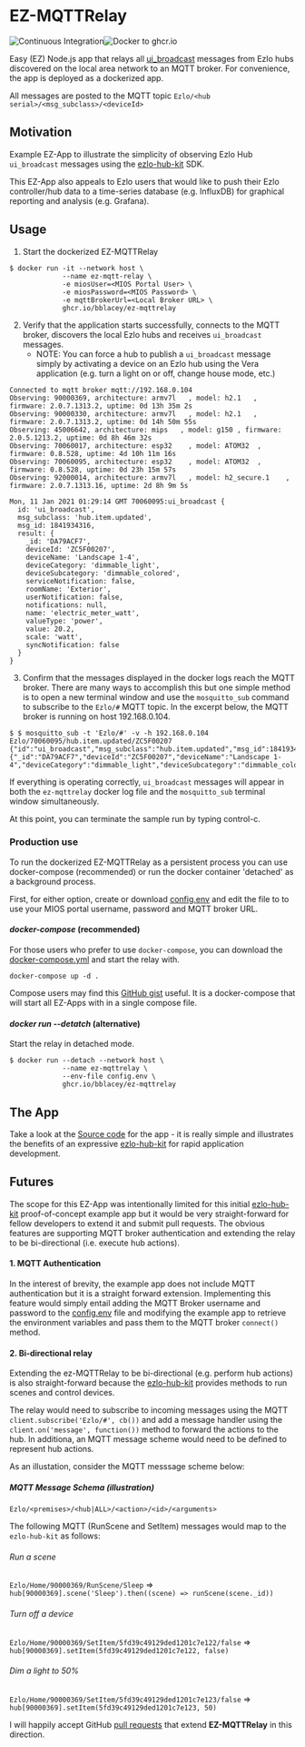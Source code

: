 # EZ-MQTTRelay
![Continuous Integration](https://github.com/bblacey/ez-mqttrelay/workflows/Continuous%20Integration/badge.svg)![Docker to ghcr.io](https://github.com/bblacey/ez-mqttrelay/workflows/Docker%20to%20ghcr.io/badge.svg)

Easy (EZ) Node.js app that relays all [ui_broadcast](https://api.ezlo.com/hub/broadcasts/index.html) messages from Ezlo hubs discovered on the local area network to an MQTT broker.  For convenience, the app is deployed as a dockerized app.

All messages are posted to the MQTT topic `Ezlo/<hub serial>/<msg_subclass>/<deviceId>`

## Motivation
Example EZ-App to illustrate the simplicity of observing Ezlo Hub `ui_broadcast` messages using the [ezlo-hub-kit](bblacey/ezlo-hub-kit) SDK.  

This EZ-App also appeals to Ezlo users that would like to push their Ezlo controller/hub data to a time-series database (e.g. InfluxDB) for graphical reporting and analysis (e.g. Grafana).

## Usage
1. Start the dockerized EZ-MQTTRelay
```shell
$ docker run -it --network host \
             --name ez-mqtt-relay \
             -e miosUser=<MIOS Portal User> \
             -e miosPassword=<MIOS Password> \
             -e mqttBrokerUrl=<Local Broker URL> \
             ghcr.io/bblacey/ez-mqttrelay
```
2. Verify that the application starts successfully, connects to the MQTT broker, discovers the local Ezlo hubs and receives `ui_broadcast` messages.  
    * NOTE: You can force a hub to publish a `ui_broadcast` message simply by activating a device on an Ezlo hub using the Vera application (e.g. turn a light on or off, change house mode, etc.)
```shell
Connected to mqtt broker mqtt://192.168.0.104
Observing: 90000369, architecture: armv7l	, model: h2.1	, firmware: 2.0.7.1313.2, uptime: 0d 13h 35m 2s
Observing: 90000330, architecture: armv7l	, model: h2.1	, firmware: 2.0.7.1313.2, uptime: 0d 14h 50m 55s
Observing: 45006642, architecture: mips	  , model: g150	, firmware: 2.0.5.1213.2, uptime: 0d 8h 46m 32s
Observing: 70060017, architecture: esp32	, model: ATOM32  , firmware: 0.8.528, uptime: 4d 10h 11m 16s
Observing: 70060095, architecture: esp32	, model: ATOM32  , firmware: 0.8.528, uptime: 0d 23h 15m 57s
Observing: 92000014, architecture: armv7l	, model: h2_secure.1	, firmware: 2.0.7.1313.16, uptime: 2d 8h 9m 5s

Mon, 11 Jan 2021 01:29:14 GMT 70060095:ui_broadcast {
  id: 'ui_broadcast',
  msg_subclass: 'hub.item.updated',
  msg_id: 1841934316,
  result: {
    _id: 'DA79ACF7',
    deviceId: 'ZC5F00207',
    deviceName: 'Landscape 1-4',
    deviceCategory: 'dimmable_light',
    deviceSubcategory: 'dimmable_colored',
    serviceNotification: false,
    roomName: 'Exterior',
    userNotification: false,
    notifications: null,
    name: 'electric_meter_watt',
    valueType: 'power',
    value: 20.2,
    scale: 'watt',
    syncNotification: false
  }
}
```

3. Confirm that the messages displayed in the docker logs reach the MQTT broker.  There are many ways to accomplish this but one simple method is to open a new terminal window and use the `mosquitto_sub` command to subscribe to the `Ezlo/#` MQTT topic.  In the excerpt below, the MQTT broker is running on host 192.168.0.104.
```shell
$ $ mosquitto_sub -t 'Ezlo/#' -v -h 192.168.0.104
Ezlo/70060095/hub.item.updated/ZC5F00207 {"id":"ui_broadcast","msg_subclass":"hub.item.updated","msg_id":1841934316,"result":{"_id":"DA79ACF7","deviceId":"ZC5F00207","deviceName":"Landscape 1-4","deviceCategory":"dimmable_light","deviceSubcategory":"dimmable_colored","serviceNotification":false,"roomName":"Exterior","userNotification":false,"notifications":null,"name":"electric_meter_watt","valueType":"power","value":20.2,"scale":"watt","syncNotification":false}}
```

If everything is operating correctly, `ui_broadcast` messages will appear in both the `ez-mqttrelay` docker log file and the `mosquitto_sub` terminal window simultaneously.

At this point, you can terminate the sample run by typing control-c.

### Production use

To run the dockerized EZ-MQTTRelay as a persistent process you can use docker-compose (recommended) or run the docker container 'detached' as a background process.

First, for either option, create or download [config.env](config.env) and edit the file to to use your MIOS portal username, password and MQTT broker URL.

#### *docker-compose* (recommended)
For those users who prefer to use `docker-compose`, you can download the [docker-compose.yml](docker-compose.yml) and start the relay with.
```shell
docker-compose up -d .
```
Compose users may find this [GitHub gist](https://gist.github.com/bblacey/9414231d29132a1f40c38f8ec04a915d) useful.  It is a docker-compose that will start all EZ-Apps with in a single compose file.

#### *docker run --detatch* (alternative)
Start the relay in detached mode.
```shell
$ docker run --detach --network host \
             --name ez-mqttrelay \
             --env-file config.env \
             ghcr.io/bblacey/ez-mqttrelay
```

## The App
Take a look at the [Source code](node-app/index.js) for the app - it is really simple and illustrates the benefits of an expressive [ezlo-hub-kit](bblacey/ezlo-hub-kit) for rapid application development.

## Futures
The scope for this EZ-App was intentionally limited for this initial [ezlo-hub-kit](bblacey/ezlo-hub-kit) proof-of-concept example app but it would be very straight-forward for fellow developers to extend it and submit pull requests.  The obvious features are supporting MQTT broker authentication and extending the relay to be bi-directional (i.e. execute hub actions).

#### 1. MQTT Authentication
In the interest of brevity, the example app does not include MQTT authentication but it is a straight forward extension.  Implementing this feature would simply entail adding the MQTT Broker username and password to the [config.env](config.env) file and modifying the example app to retrieve the environment variables and pass them to the MQTT broker `connect()` method.

#### 2. Bi-directional relay
Extending the ez-MQTTRelay to be bi-directional (e.g. perform hub actions) is also straight-forward because the [ezlo-hub-kit](bblacey/ezlo-hub-kit) provides methods to run scenes and control devices.

The relay would need to subscribe to incoming messages using the MQTT `client.subscribe('Ezlo/#', cb())` and add a message handler using the `client.on('message', function())` method to forward the actions to the hub.  In additiona, an MQTT message scheme would need to be defined to represent hub actions.  

As an illustation, consider the MQTT messsage scheme below:

##### *MQTT Message Schema (illustration)*  
`Ezlo/<premises>/<hub|ALL>/<action>/<id>/<arguments>`

The following MQTT (RunScene and SetItem) messages would map to the `ezlo-hub-kit` as follows:

###### *Run a scene*
`Ezlo/Home/90000369/RunScene/Sleep` => `hub[90000369].scene('Sleep').then((scene) => runScene(scene._id))`

###### *Turn off a device*
`Ezlo/Home/90000369/SetItem/5fd39c49129ded1201c7e122/false` => `hub[90000369].setItem(5fd39c49129ded1201c7e122, false)`

###### *Dim a light to 50%*
`Ezlo/Home/90000369/SetItem/5fd39c49129ded1201c7e123/false` => `hub[90000369].setItem(5fd39c49129ded1201c7e123, 50)`

I will happily accept GitHub [pull requests](https://docs.github.com/en/free-pro-team@latest/desktop/contributing-and-collaborating-using-github-desktop/creating-an-issue-or-pull-request) that extend **EZ-MQTTRelay** in this direction.